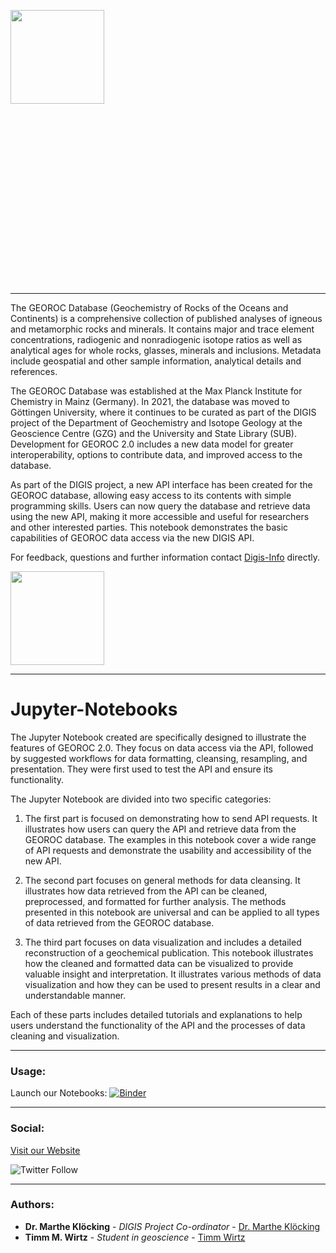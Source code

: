 <img src="https://pbs.twimg.com/media/E0m6c9FX0AIX0p1.png" style="height:150px" align="left"/> <br><br>

<br/>
<br/>
<br/>
<br/>
<br/>
<br/>
<br/>
<br/>
<br/>
<br/>
<br/>
<br/>
<br/>
<br/>
<br/>
<br/>
<br/>
<br/>
<br/>
<br/>
<br/>
<br/>
<br/>


***

The GEOROC Database (Geochemistry of Rocks of the Oceans and Continents) is a comprehensive collection of published analyses of igneous and metamorphic rocks and minerals. It contains major and trace element concentrations, radiogenic and nonradiogenic isotope ratios as well as analytical ages for whole rocks, glasses, minerals and inclusions. Metadata include geospatial and other sample information, analytical details and references.

The GEOROC Database was established at the Max Planck Institute for Chemistry in Mainz (Germany). In 2021, the database was moved to Göttingen University, where it continues to be curated as part of the DIGIS project of the Department of Geochemistry and Isotope Geology at the Geoscience Centre (GZG) and the University and State Library (SUB). Development for GEOROC 2.0 includes a new data model for greater interoperability, options to contribute data, and improved access to the database.

As part of the DIGIS project, a new API interface has been created for the GEOROC database, allowing easy access to its contents
with simple programming skills. Users can now query the database and retrieve data using the new API, making it more accessible 
and useful for researchers and other interested parties. This notebook demonstrates the basic capabilities of GEOROC data access via the new DIGIS API. 

For feedback, questions and further information contact [Digis-Info](mailto:digis-info@uni-goettingen.de) directly.


<img src="https://mirrors.creativecommons.org/presskit/buttons/88x31/png/by-nc-sa.png" width="150" />

***

# Jupyter-Notebooks

The Jupyter Notebook created are specifically designed to illustrate the features of GEOROC 2.0. They focus on data access via the API, followed by suggested workflows for data formatting, cleansing, resampling, and presentation. They were first used to test the API and ensure its functionality.

The Jupyter Notebook are divided into two specific categories:

1. The first part is focused on demonstrating how to send API requests. It illustrates how users can query the API and retrieve data from the GEOROC database. The examples in this notebook cover a wide range of API requests and demonstrate the usability and accessibility of the new API.

2. The second part focuses on general methods for data cleansing. It illustrates how data retrieved from the API can be cleaned, preprocessed, and formatted for further analysis. The methods presented in this notebook are universal and can be applied to all types of data retrieved from the GEOROC database.

3. The third part focuses on data visualization and includes a detailed reconstruction of a geochemical publication. This notebook illustrates how the cleaned and formatted data can be visualized to provide valuable insight and interpretation. It illustrates various methods of data visualization and how they can be used to present results in a clear and understandable manner.

Each of these parts includes detailed tutorials and explanations to help users understand the functionality of the API and the processes of data cleaning and visualization.

***

### Usage:

Launch our Notebooks: [![Binder](https://mybinder.org/badge_logo.svg)](https://mybinder.org/v2/gl/georoc%2FJupyter/HEAD?labpath=DIGIS_GeoRoc.ipynb)

***

### Social:

[Visit our Website](https://georoc.mpch-mainz.gwdg.de/georoc/)


![Twitter Follow](https://img.shields.io/twitter/follow/DIGISgeo?style=social)

***

### Authors:

* **Dr. Marthe Klöcking** - *DIGIS Project Co-ordinator* - [Dr. Marthe Klöcking](https://www.uni-goettingen.de/en/644510.html)
* **Timm M. Wirtz** - *Student in geoscience* - [Timm Wirtz](https://github.com/tmwProjects/)